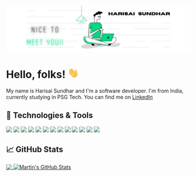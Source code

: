 [![Header](https://github.com/harisaisundhar/harisaisundhar/blob/main/GitHeader.jpg "Header")](https://)

# Hello, folks! <img src="https://raw.githubusercontent.com/harisaisundhar/harisaisundhar/master/wave.gif" width="30px">

My name is Harisai Sundhar and I'm a software developer. I'm from India, currently studying in PSG Tech. You can find me on [LinkedIn](https://www.linkedin.com/in/harisaisundhar)

## 🔧 Technologies & Tools
![](https://img.shields.io/badge/OS-MAC-informational?style=flat&logo=macOS&logoColor=white&color=3295a8)
![](https://img.shields.io/badge/Editor-VSCode-informational?style=flat&logo=Visual-Studio-Code&logoColor=white&color=3295a8)
![](https://img.shields.io/badge/Code-Python-informational?style=flat&logo=python&logoColor=white&color=3295a8)
![](https://img.shields.io/badge/Code-C++-informational?style=flat&logo=C&logoColor=white&color=3295a8)
![](https://img.shields.io/badge/Code-JavaScript-informational?style=flat&logo=javascript&logoColor=white&color=3295a8)
![](https://img.shields.io/badge/Code-Java-informational?style=flat&logo=java&logoColor=white&color=3295a8)
![](https://img.shields.io/badge/Code-ReactJS-informational?style=flat&logo=react&logoColor=white&color=3295a8)
![](https://img.shields.io/badge/Code-NodeJS-informational?style=flat&logo=node.js&logoColor=white&color=3295a8)
![](https://img.shields.io/badge/Shell-Bash-informational?style=flat&logo=gnu-bash&logoColor=white&color=3295a8)
![](https://img.shields.io/badge/Tools-Mongo_DB-inormational?style=flat&logo=MongoDB&logoColor=white&color=3295a8)
![](https://img.shields.io/badge/Tools-Docker-informational?style=flat&logo=docker&logoColor=white&color=3295a8)
![](https://img.shields.io/badge/Tools-Kubernetes-informational?style=flat&logo=kubernetes&logoColor=white&color=3295a8)
![](https://img.shields.io/badge/Open_Source-Next_Cloud-informational?style=flat&logo=Nextcloud&logoColor=white&color=3295a8)

## &#x1f4c8; GitHub Stats

<a href="https://github.com/harisaisundhar/harisaisundhar">
  <img align="center" src="https://github-readme-stats.vercel.app/api/top-langs/?username=harisaisundhar&hide=java,html,tex&title_color=ffffff&text_color=c9cacc&icon_color=2bbc8a&bg_color=1d1f21&langs_count=3" />
</a>
<a href="https://github.com/harisaisundhar/harisaisundhar">
  <img align="center" src="https://github-readme-stats.vercel.app/api?username=harisaisundhar&show_icons=true&line_height=27&count_private=true&title_color=ffffff&text_color=c9cacc&icon_color=2bbc8a&bg_color=1d1f21" alt="Martin's GitHub Stats" />
</a>
